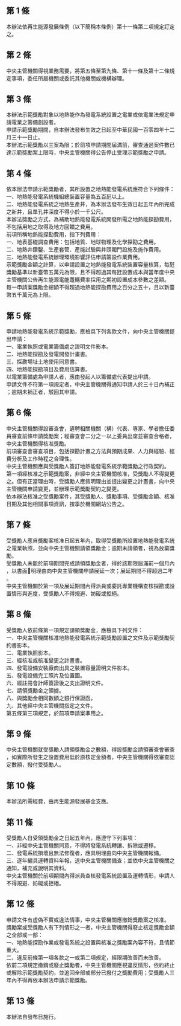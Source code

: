 第 1 條
-------
本辦法依再生能源發展條例（以下簡稱本條例）第十一條第二項規定訂定  
之。

第 2 條
-------
中央主管機關得視業務需要，將第五條至第九條、第十一條及第十二條規  
定事項，委任所屬機關或委託其他機關或機構辦理。

第 3 條
-------
本辦法示範獎勵對象以地熱能作為發電系統設置之電業或依電業法規定申  
請電業之籌備創設者。  
申請示範獎勵期間，自本辦法發布生效之日起至中華民國一百零四年十二  
月三十一日止。  
本辦法示範獎勵以三案為限；於前項申請期間屆滿前，審查通過案件數已  
達示範獎勵案上限時，中央主管機關得公告停止受理示範獎勵之申請。

第 4 條
-------
依本辦法申請示範獎勵者，其所設置之地熱能發電系統應符合下列條件：  
一、地熱能發電系統機組總裝置容量為五百瓩以上。  
二、地熱能發電系統之地熱生產井，為本辦法發布生效日起五年內所完成  
    之新井，且單孔井深度不得小於一千公尺。  
本辦法獎勵之方式，為補助地熱能發電系統開發所需之地熱能探勘費用，  
不包括用地之取得及地方回饋之費用。  
前項所稱地熱能探勘費用，指下列費用：  
一、地表基礎調查費用：包括地質、地球物理及化學探勘之費用。  
二、地熱井鑽鑿、生產套管、產能試驗與井頭閥門設施及施作費用。  
三、地熱能發電系統辦理環境影響評估申請籌設作業費用。  
示範獎勵金額之計算，以申請設置之地熱能發電系統裝置容量核算，每瓩  
獎勵基準以新臺幣五萬元為限，且不得超過其每瓩設置成本與當年度中央  
主管機關公告再生能源電能躉購費率採用之期初設置成本參數之差額。  
每一申請案獎勵金總額不得超過地熱能探勘費用之百分之五十，且以新臺  
幣五千萬元為上限。

第 5 條
-------
申請地熱能發電系統示範獎勵，應檢具下列各款文件，向中央主管機關提  
出申請：  
一、電業執照或電業籌備處之證明文件影本。  
二、地熱能探勘及發電開發計畫書。  
三、探勘場址土地使用同意書。  
四、地熱能探勘項目及費用估算書。  
以電業籌備處為申請人者，應由發起人以籌備處代表提出申請。  
申請文件不符第一項規定者，中央主管機關得通知申請人於三十日內補正  
；逾期未補正者，駁回其申請。

第 6 條
-------
中央主管機關得設審查會，遴聘相關機關（構）代表、專家、學者擔任委  
員審查前條申請獎勵案；經審查會二分之一以上委員出席並審查合格者，  
中央主管機關得核准獎勵。  
前項審查會審查項目，包括探勘計畫之方法與預期成果、人力與經驗、經  
費分析及工作時程之合理性。  
中央主管機關應與受獎勵人簽訂地熱能發電系統示範獎勵之行政契約。  
第一項經核准之示範獎勵案，非經中央主管機關核准，受獎勵人不得變更  
之。但有正當理由時，受獎勵人應敘明理由並提出變更之計畫書，向中央  
主管機關申請變更，並辦理示範獎勵契約之變更。  
依本辦法核准之受獎勵案件，其受獎勵人、獎勵事項、受獎勵金額、核准  
日期及其他相關事項資訊，按季於機關網站公告之。

第 7 條
-------
受獎勵人應自獎勵案核准日起五年內，取得受獎勵所設置地熱能發電系統  
之電業執照，並向中央主管機關請領獎勵金；逾期未請領者，視為放棄獎  
勵。  
受獎勵人未能於前項期間完成請領獎勵金者，得於該期限屆滿前一個月內  
，以書面明理由向中央主管機關申請展延一次；展延期間不得超過二年  
。  
中央主管機關於第一項及展延期間內得派員或委託專業機構查核探勘或設  
置情形與進度，受獎勵人不得規避、妨礙或拒絕。

第 8 條
-------
受獎勵人依前條第一項規定請領獎勵金，應檢具下列文件：  
一、中央主管機關核准地熱能發電系統示範獎勵設置之文件及示範獎勵契  
    約書影本。  
二、電業執照影本。  
三、經核准或核准變更之計畫書。  
四、發電設備安裝廠商出具之裝置容量證明文件影本。  
五、發電設備完工照片及位置圖。  
六、經註冊會計師簽證後之支出證明文件。  
七、請領獎勵金之領據。  
八、與獎勵金相同數額之銀行保證函。  
九、其他經中央主管機關指定之文件。  
第五條第三項規定，於前項申請案準用之。

第 9 條
-------
中央主管機關就受獎勵人請領獎勵金之數額，得設獎勵金請領審查會審查  
，如實際所發生之設置費用低於原核定金額者，中央主管機關得依審查認  
定數額，撥付受獎勵人。

第 10 條
--------
本辦法所需經費，由再生能源發展基金支應。

第 11 條
--------
受獎勵人自受領獎勵金之日起五年內，應遵守下列事項：  
一、非經中央主管機關同意，不得將發電系統轉讓、拆除或遷移。  
二、發電系統損壞且無法修復者，應具明理由向中央主管機關報備。  
三、逐年編具運轉資料年報，送中央主管機關備查；並依中央主管機關之  
    通知，補充或說明其資料。  
中央主管機關於前項期間內得派員查核發電系統設置及運轉情形，申請人  
不得規避、妨礙或拒絕。

第 12 條
--------
申請文件有虛偽不實或違法情事，中央主管機關應撤銷獎勵案之核准。  
獎勵案或受獎勵人有下列情形之一者，中央主管機關得廢止核定獎勵金額  
之全部或一部：  
一、地熱能探勘作業或發電系統之設置與核准之獎勵案內容不符，且情節  
    重大。  
二、違反前條第一項各款之一或第二項規定，經限期改善而未改善。  
依前二項規定撤銷或廢止獎勵者，中央主管機關應視違反情形，依約終止  
或解除示範獎勵契約，並追回全部或部分已撥付之獎勵費用；受獎勵人三  
年內不得再依本辦法申請示範獎勵。

第 13 條
--------
本辦法自發布日施行。

